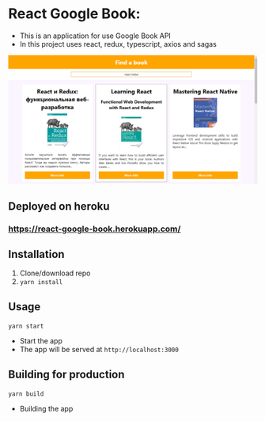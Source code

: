 # React Google Book:
* This is an application for use Google Book API
* In this project uses react, redux, typescript, axios and sagas 

![Screenshot](https://github.com/escsun/react-google-book/blob/master/react-google.png)

## Deployed on heroku
### https://react-google-book.herokuapp.com/

## Installation
1. Clone/download repo
2. `yarn install`

## Usage
`yarn start`
* Start the app
* The app will be served at `http://localhost:3000` 

## Building for production
`yarn build`
* Building the app
